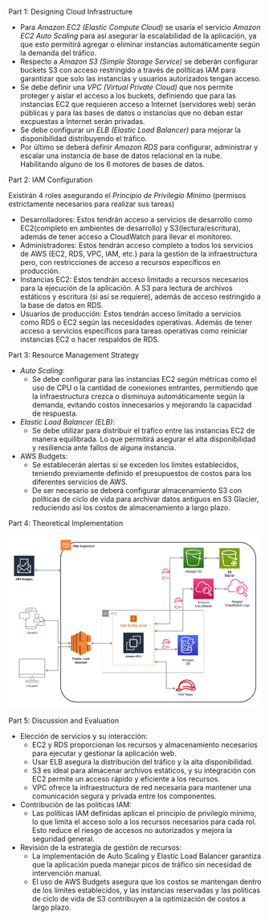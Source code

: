 Part 1: Designing Cloud Infrastructure

* Para *Amazon EC2 (Elastic Compute Cloud)* se usaría el servicio *Amazon EC2 Auto Scaling* para así asegurar la escalabilidad de la aplicación, ya que esto permitirá agregar o eliminar instancias automáticamente según la demanda del tráfico.
* Respecto a *Amazon S3 (Simple Storage Service)* se deberán configurar buckets S3 con acceso restringido a través de políticas IAM para garantizar que solo las instancias y usuarios autorizados tengan acceso.
* Se debe definir una *VPC (Virtual Private Cloud)* que nos permite proteger y aislar el acceso a los buckets, definiendo que para las instancias EC2 que requieren acceso a Internet (servidores web) serán públicas y para las bases de datos o instancias que no deban estar excpuestas a Internet serán privadas.
* Se debe configurar un *ELB (Elastic Load Balancer)* para mejorar la disponibilidad distribuyendo el tráfico.
* Por último se deberá definir *Amazon RDS* para configurar, administrar y escalar una instancia de base de datos relacional en la nube. Habilitando alguno de los 6 motores de bases de datos.


Part 2: IAM Configuration

Existirán 4 roles asegurando el *Principio de Privilegio Mínimo* (permisos estrictamente necesarios para realizar sus tareas)
  * Desarrolladores:
	Estos tendrán acceso a servicios de desarrollo como EC2(completo en ambientes de desarrollo) y S3(lectura/escritura), además de tener acceso a CloudWatch para llevar el monitoreo.
  * Administradores:
	Estos tendrán acceso completo a todos los servicios de AWS (EC2, RDS, VPC, IAM, etc.) para la gestión de la infraestructura pero, con restricciones de acceso a recursos específicos en producción.
  * Instancias EC2:
	Estos tendrán acceso limitado a recursos necesarios para la ejecución de la aplicación. A S3 para lectura de archivos estáticos y escritura (si así se requiere), además de acceso restringido a la base de datos en RDS.
  * Usuarios de producción:
	Estos tendrán acceso limitado a servicios como RDS o EC2 según las necesidades operativas. Además de tener acceso a servicios específicos para tareas operativas como reiniciar instancias EC2 o hacer respaldos de RDS.


Part 3: Resource Management Strategy

* *Auto Scaling*:
	* Se debe configurar para las instancias EC2 según métricas como el uso de CPU o la cantidad de conexiones entrantes, permitiendo que la infraestructura crezca o disminuya automáticamente según la demanda, evitando costos innecesarios y mejorando la capacidad de respuesta.
* *Elastic Load Balancer (ELB)*:
	* Se debe utilizar para distribuir el tráfico entre las instancias EC2 de manera equilibrada. Lo que permitirá asegurar el alta disponibilidad y resiliencia ante fallos de alguna instancia.
* AWS Budgets:
	* Se establecerán alertas si se exceden los límites establecidos, teniendo previamente definido el presupuestos de costos para los diferentes servicios de AWS.
	* De ser necesario se deberá configurar almacenamiento S3 con políticas de ciclo de vida para archivar datos antiguos en S3 Glacier, reduciendo así los costos de almacenamiento a largo plazo.


Part 4: Theoretical Implementation

![alt text](DiagramaArquitectura.png)



Part 5: Discussion and Evaluation
* Elección de servicios y su interacción:
	* EC2 y RDS proporcionan los recursos y almacenamiento necesarios para ejecutar y gestionar la aplicación web. 
    * Usar ELB asegura la distribución del tráfico y la alta disponibilidad.
	* S3 es ideal para almacenar archivos estáticos, y su integración con EC2 permite un acceso rápido y eficiente a los recursos.
	* VPC ofrece la infraestructura de red necesaria para mantener una comunicación segura y privada entre los componentes.
* Contribución de las políticas IAM:
	* Las políticas IAM definidas aplican el principio de privilegio mínimo, lo que limita el acceso solo a los recursos necesarios para cada rol. Esto reduce el riesgo de accesos no autorizados y mejora la seguridad general.
* Revisión de la estrategia de gestión de recursos:
	* La implementación de Auto Scaling y Elastic Load Balancer garantiza que la aplicación pueda manejar picos de tráfico sin necesidad de intervención manual.
	* El uso de AWS Budgets asegura que los costos se mantengan dentro de los límites establecidos, y las instancias reservadas y las políticas de ciclo de vida de S3 contribuyen a la optimización de costos a largo plazo.






